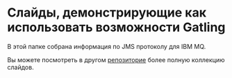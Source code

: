 # Слайды, демонстрирующие как использовать возможности Gatling

В этой папке собрана информация по  JMS протоколу для IBM MQ.

Вы можете посмотреть в другом [репозиторие](https://github.com/Roman-Kislyy/gatling-java-http-samples/tree/main/docs/how-to-slides) более полную коллекцию слайдов.
